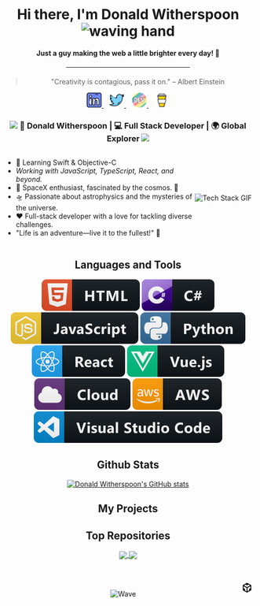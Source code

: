 <div align="center">
  <h1>Hi there, I'm <strong>Donald Witherspoon</strong> 
    <img src="https://media.giphy.com/media/hvRJCLFzcasrR4ia7z/giphy.gif" width="30px" alt="waving hand" class="motion-img">
  </h1>
  <p><strong>Just a guy making the web a little brighter every day! 🌟</strong></p>

  <hr style="width:50%;margin:20px auto;">

  <blockquote>"Creativity is contagious, pass it on." – Albert Einstein</blockquote>
</div>

<p align="center">
   <a href="https://www.linkedin.com/in/donald-witherspoon/">
      <img height="30" src="https://raw.githubusercontent.com/8bithemant/8bithemant/master/linkedin.png?raw=true" alt="LinkedIn" class="motion-img">
   </a>&nbsp;&nbsp;
   <a href="https://twitter.com/donaldwitherspoon">
      <img height="30" src="https://raw.githubusercontent.com/8bithemant/8bithemant/master/twitter.png?raw=true" alt="Twitter" class="motion-img">
   </a>&nbsp;&nbsp;
   <a href="https://dev.to/donaldwitherspoon">
      <img height="30" src="https://raw.githubusercontent.com/8bithemant/8bithemant/master/devto.png?raw=true" alt="Dev.to" class="motion-img">
   </a>&nbsp;&nbsp;
   <a href="https://www.buymeacoffee.com/donaldwitherspoon">
      <img height="30" src="https://raw.githubusercontent.com/8bithemant/8bithemant/master/coffee.jpg?raw=true" alt="Buy Me a Coffee" class="motion-img">
   </a>
</p>

<div align="center">
  <h3><img src="https://media.giphy.com/media/WUlplcMpOCEmTGBtBW/giphy.gif" width="30" class="motion-img"> 🙎 Donald Witherspoon | 💻 Full Stack Developer | 🌍 Global Explorer <img src="https://media.giphy.com/media/WUlplcMpOCEmTGBtBW/giphy.gif" width="30" class="motion-img"></h3>
</div>

<!-- Align text to the left and image to the right using flexbox -->
<div style="display: flex; justify-content: space-between; align-items: center; width: 100%;">
  <!-- Left side (text) -->
  <div>
    <ul>
      <li>📝 Learning Swift & Objective-C</li>
      <li><i>Working with JavaScript, TypeScript, React, and beyond.</i></li>
      <li>🔭 SpaceX enthusiast, fascinated by the cosmos. 🌌</li>
      <li>🛸 Passionate about astrophysics and the mysteries of the universe.</li>
      <li>❤️ Full-stack developer with a love for tackling diverse challenges.</li>
      <li>"Life is an adventure—live it to the fullest!" 🌟</li>
    </ul>
  </div>
  
  <!-- Right side (image) -->
  <div style="flex-shrink: 0;">
    <img alt="Tech Stack GIF" src="https://raw.githubusercontent.com/rahul-jha98/rahul-jha98/main/techstack.gif" width="360px"/>
  </div>
</div>


<h2 align="center">Languages and Tools</h2>
<p align="center">
  <img src="https://raw.githubusercontent.com/8bithemant/8bithemant/master/svg/dev/languages/html.svg" alt="HTML" class="motion-img">
  <img src="https://raw.githubusercontent.com/8bithemant/8bithemant/master/svg/dev/languages/csharp.svg" alt="C#" class="motion-img">
  <img src="https://raw.githubusercontent.com/8bithemant/8bithemant/master/svg/dev/languages/js.svg" alt="JavaScript" class="motion-img">
  <img src="https://raw.githubusercontent.com/8bithemant/8bithemant/master/svg/dev/languages/python.svg" alt="Python" class="motion-img">
  <img src="https://raw.githubusercontent.com/8bithemant/8bithemant/master/svg/dev/frameworks/react.svg" alt="React" class="motion-img">
  <img src="https://raw.githubusercontent.com/8bithemant/8bithemant/master/svg/dev/frameworks/vue.svg" alt="Vue" class="motion-img">
  <img src="https://raw.githubusercontent.com/8bithemant/8bithemant/master/svg/dev/misc/cloud.svg" alt="Cloud" class="motion-img">
  <img src="https://raw.githubusercontent.com/8bithemant/8bithemant/master/svg/dev/services/aws.svg" alt="AWS" class="motion-img">
  <img src="https://raw.githubusercontent.com/8bithemant/8bithemant/master/svg/dev/tools/visualstudio_code.svg" alt="VS Code" class="motion-img">
</p>

<h2 align="center">Github Stats</h2>
<p align="center">
   <a href="https://github.com/anuraghazra/github-readme-stats"> 
      <img src="https://github-readme-stats.vercel.app/api?username=donaldwitherspoon&show_icons=true&theme=radical" alt="Donald Witherspoon's GitHub stats" class="motion-img">
   </a>
</p>

<h2 align="center">My Projects</h2>
<div align="center">
  <h2>Top Repositories</h2>

  <a href="https://github.com/anuraghazra/github-readme-stats">
    <img align="center" src="https://github-readme-stats.vercel.app/api/pin/?username=anuraghazra&repo=github-readme-stats&theme=buefy&bg_color=0000" />
  </a>
  <a href="https://github.com/anuraghazra/anuraghazra.github.io">
    <img align="center" src="https://github-readme-stats.vercel.app/api/pin/?username=anuraghazra&repo=anuraghazra.github.io&theme=buefy&bg_color=0000" />
  </a>

  <br /><br />
  <a href="https://codesandbox.io/u/anuraghazra">
    <img align="right" alt="Anurag Hazra | CodeSandbox" width="20px" src="https://raw.githubusercontent.com/anuraghazra/anuraghazra/master/assets/codesandbox.svg" />
  </a>
</div>

<p align="center">
   <img src="https://raw.githubusercontent.com/mayhemantt/mayhemantt/Update/svg/Bottom.svg" alt="Wave" class="motion-img">
</p>
